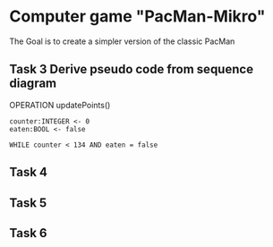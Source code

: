# Computer game "PacMan-Mikro"

The Goal is to create a simpler version of the classic PacMan



## Task 3 Derive pseudo code from sequence diagram

OPERATION updatePoints()
    
    counter:INTEGER <- 0
    eaten:BOOL <- false

    WHILE counter < 134 AND eaten = false 


## Task 4

## Task 5

## Task 6